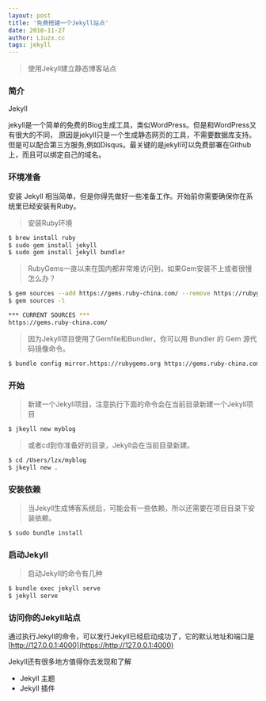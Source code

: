 ```yaml
---
layout: post
title: '免费搭建一个Jekyll站点'
date: 2018-11-27
author: Liuzx.cc
tags: jekyll
---
```


> 使用Jekyll建立静态博客站点

### 简介

Jekyll

jekyll是一个简单的免费的Blog生成工具，类似WordPress。但是和WordPress又有很大的不同，
原因是jekyll只是一个生成静态网页的工具，不需要数据库支持。
但是可以配合第三方服务,例如Disqus。最关键的是jekyll可以免费部署在Github上，而且可以绑定自己的域名。


### 环境准备

安装 Jekyll 相当简单，但是你得先做好一些准备工作。开始前你需要确保你在系统里已经安装有Ruby。

> 安装Ruby环境  
  
``` bash
$ brew install ruby
$ sudo gem install jekyll
$ sudo gem install jekyll bundler
```
> RubyGems一直以来在国内都非常难访问到，如果Gem安装不上或者很慢怎么办？  

``` bash
$ gem sources --add https://gems.ruby-china.com/ --remove https://rubygems.org/
$ gem sources -l

*** CURRENT SOURCES ***
https://gems.ruby-china.com/
```

> 因为Jekyll项目使用了Gemfile和Bundler，你可以用 Bundler 的 Gem 源代码镜像命令。  

``` bash
$ bundle config mirror.https://rubygems.org https://gems.ruby-china.com
```
  
### 开始

> 新建一个Jekyll项目，注意执行下面的命令会在当前目录新建一个Jekyll项目  

``` bash
$ jkeyll new myblog 
```

> 或者cd到你准备好的目录，Jekyll会在当前目录新建。  
 
``` bash
$ cd /Users/lzx/myblog
$ jkeyll new . 
``` 

### 安装依赖

> 当Jekyll生成博客系统后，可能会有一些依赖，所以还需要在项目目录下安装依赖。  

``` bash
$ sudo bundle install
```

### 启动Jekyll

> 启动Jekyll的命令有几种

``` bash
$ bundle exec jekyll serve
$ jekyll serve
```


### 访问你的Jekyll站点
通过执行Jekyll的命令，可以发行Jekyll已经启动成功了，它的默认地址和端口是[http://127.0.0.1:4000](https://http://127.0.0.1:4000)

Jekyll还有很多地方值得你去发现和了解
* Jekyll 主题
* Jekyll 插件



